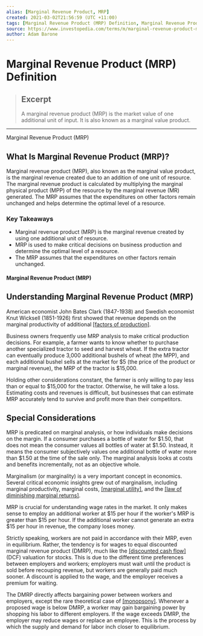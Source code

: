 ```yaml
---
alias: [Marginal Revenue Product, MRP]
created: 2021-03-02T21:56:59 (UTC +11:00)
tags: [Marginal Revenue Product (MRP) Definition, Marginal Revenue Product (MRP)]
source: https://www.investopedia.com/terms/m/marginal-revenue-product-mrp.asp
author: Adam Barone
---
```


# Marginal Revenue Product (MRP) Definition

> ## Excerpt
> A marginal revenue product (MRP) is the market value of one additional unit of input. It is also known as a marginal value product.

---

Marginal Revenue Product (MRP)
## What Is Marginal Revenue Product (MRP)?

Marginal revenue product (MRP), also known as the marginal value product, is the marginal revenue created due to an addition of one unit of resource. The marginal revenue product is calculated by multiplying the marginal physical product (MPP) of the resource by the marginal revenue (MR) generated. The MRP assumes that the expenditures on other factors remain unchanged and helps determine the optimal level of a resource.

### Key Takeaways

-   Marginal revenue product (MRP) is the marginal revenue created by using one additional unit of resource.
-   MRP is used to make critical decisions on business production and determine the optimal level of a resource.
-   The MRP assumes that the expenditures on other factors remain unchanged.

#### Marginal Revenue Product (MRP)

## Understanding Marginal Revenue Product (MRP)

American economist John Bates Clark (1847-1938) and Swedish economist Knut Wicksell (1851-1926) first showed that revenue depends on the marginal productivity of additional [[factors of production]](https://www.investopedia.com/terms/f/factors-production.asp).

Business owners frequently use MRP analysis to make critical production decisions. For example, a farmer wants to know whether to purchase another specialized tractor to seed and harvest wheat. If the extra tractor can eventually produce 3,000 additional bushels of wheat (the MPP), and each additional bushel sells at the market for $5 (the price of the product or marginal revenue), the MRP of the tractor is $15,000.

Holding other considerations constant, the farmer is only willing to pay less than or equal to $15,000 for the tractor. Otherwise, he will take a loss. Estimating costs and revenues is difficult, but businesses that can estimate MRP accurately tend to survive and profit more than their competitors.

## Special Considerations

MRP is predicated on marginal analysis, or how individuals make decisions on the margin. If a consumer purchases a bottle of water for $1.50, that does not mean the consumer values all bottles of water at $1.50. Instead, it means the consumer subjectively values one additional bottle of water more than $1.50 at the time of the sale only. The marginal analysis looks at costs and benefits incrementally, not as an objective whole.

Marginalism (or marginality) is a very important concept in economics. Several critical economic insights grew out of marginalism, including marginal productivity, marginal costs, [[marginal utility]](https://www.investopedia.com/terms/m/marginalutility.asp), and the [[law of diminishing marginal returns]](https://www.investopedia.com/terms/l/lawofdiminishingmarginalreturn.asp).

MRP is crucial for understanding wage rates in the market. It only makes sense to employ an additional worker at $15 per hour if the worker's MRP is greater than $15 per hour. If the additional worker cannot generate an extra $15 per hour in revenue, the company loses money.

Strictly speaking, workers are not paid in accordance with their MRP, even in equilibrium. Rather, the tendency is for wages to equal discounted marginal revenue product (DMRP), much like the [[discounted cash flow]](https://www.investopedia.com/terms/d/dcf.asp) (DCF) valuation for stocks. This is due to the different time preferences between employers and workers; employers must wait until the product is sold before recouping revenue, but workers are generally paid much sooner. A discount is applied to the wage, and the employer receives a premium for waiting.

The DMRP directly affects bargaining power between workers and employers, except the rare theoretical case of [[monopsony]](https://www.investopedia.com/terms/m/monopsony.asp). Whenever a proposed wage is below DMRP, a worker may gain bargaining power by shopping his labor to different employers. If the wage exceeds DMRP, the employer may reduce wages or replace an employee. This is the process by which the supply and demand for labor inch closer to equilibrium.
